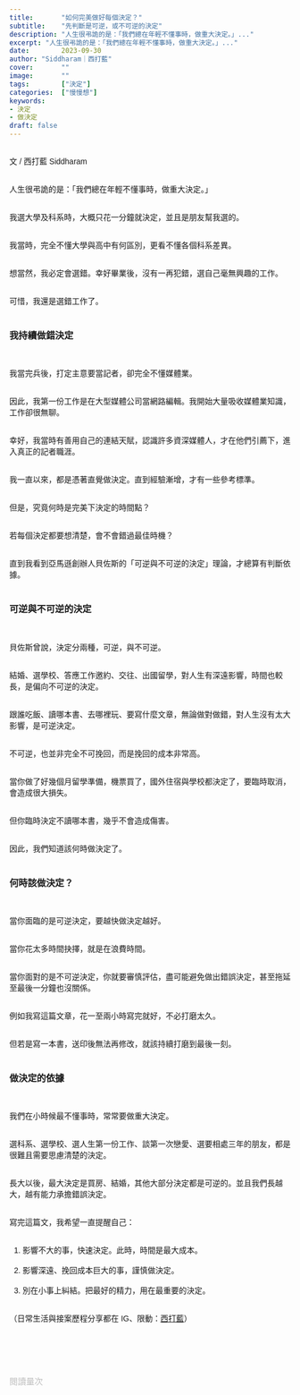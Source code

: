 ```yaml
---
title:       "如何完美做好每個決定？"
subtitle:    "先判斷是可逆，或不可逆的決定"
description: "人生很弔詭的是：「我們總在年輕不懂事時，做重大決定。」..."
excerpt: "人生很弔詭的是：「我們總在年輕不懂事時，做重大決定。」..."
date:        2023-09-30
author: "Siddharam｜西打藍"
cover:       ""
image:       ""
tags:        ["決定"]
categories:  ["慢慢想"]
keywords:
- 決定
- 做決定
draft: false
---
```


<article style="font-family: 'Noto Sans TC', '微軟正黑體', sans-serif; font-weight: 300;">

<br>文 / 西打藍 Siddharam<br><br>

人生很弔詭的是：「我們總在年輕不懂事時，做重大決定。」<br><br>

我選大學及科系時，大概只花一分鐘就決定，並且是朋友幫我選的。<br><br>

我當時，完全不懂大學與高中有何區別，更看不懂各個科系差異。<br><br>

想當然，我必定會選錯。幸好畢業後，沒有一再犯錯，選自己毫無興趣的工作。<br><br>

可惜，我還是選錯工作了。<br><br>

<h3 class="article-h1-color">我持續做錯決定</h3><br>

我當完兵後，打定主意要當記者，卻完全不懂媒體業。<br><br>

因此，我第一份工作是在大型媒體公司當網路編輯。我開始大量吸收媒體業知識，工作卻很無聊。<br><br>

幸好，我當時有善用自己的連結天賦，認識許多資深媒體人，才在他們引薦下，進入真正的記者職涯。<br><br>

我一直以來，都是憑著直覺做決定。直到經驗漸增，才有一些參考標準。<br><br>

但是，究竟何時是完美下決定的時間點？<br><br>

若每個決定都要想清楚，會不會錯過最佳時機？<br><br>

直到我看到亞馬遜創辦人貝佐斯的「可逆與不可逆的決定」理論，才總算有判斷依據。<br><br>

<h3 class="article-h1-color">可逆與不可逆的決定</h3><br>

貝佐斯曾說，決定分兩種，可逆，與不可逆。<br><br>

結婚、選學校、答應工作邀約、交往、出國留學，對人生有深遠影響，時間也較長，是偏向不可逆的決定。<br><br>

跟誰吃飯、讀哪本書、去哪裡玩、要寫什麼文章，無論做對做錯，對人生沒有太大影響，是可逆決定。<br><br>

不可逆，也並非完全不可挽回，而是挽回的成本非常高。<br><br>

當你做了好幾個月留學準備，機票買了，國外住宿與學校都決定了，要臨時取消，會造成很大損失。<br><br>

但你臨時決定不讀哪本書，幾乎不會造成傷害。<br><br>

因此，我們知道該何時做決定了。<br><br>

<h3 class="article-h1-color">何時該做決定？</h3><br>

當你面臨的是可逆決定，要越快做決定越好。<br><br>

當你花太多時間抉擇，就是在浪費時間。<br><br>

當你面對的是不可逆決定，你就要審慎評估，盡可能避免做出錯誤決定，甚至拖延至最後一分鐘也沒關係。<br><br>

例如我寫這篇文章，花一至兩小時寫完就好，不必打磨太久。<br><br>

但若是寫一本書，送印後無法再修改，就該持續打磨到最後一刻。<br><br>

<h3 class="article-h1-color">做決定的依據</h3><br>

我們在小時候最不懂事時，常常要做重大決定。<br><br>

選科系、選學校、選人生第一份工作、談第一次戀愛、選要相處三年的朋友，都是很難且需要思慮清楚的決定。<br><br>

長大以後，最大決定是買房、結婚，其他大部分決定都是可逆的。並且我們長越大，越有能力承擔錯誤決定。<br><br>

寫完這篇文，我希望一直提醒自己：<br><br>

1. 影響不大的事，快速決定。此時，時間是最大成本。<br><br>
2. 影響深遠、挽回成本巨大的事，謹慎做決定。<br><br>
3. 別在小事上糾結。把最好的精力，用在最重要的決定。<br><br>


<!-- 
<!-- 案例 > 證明案例 > 壞處 > 怎麼改變（列步驟） > 結語總結金句 -->


（日常生活與接案歷程分享都在 IG、限動：<a href="https://www.instagram.com/sidd.blue/" target="_blank">西打藍</a>）<br><br>

<!-- <h3 class="article-h1-color"></h3><br> -->

<br><br><br>

</article>

<div style="color: #bfbfbf; font-size: 15px;" id="busuanzi_container_page_pv">
  閱讀量<span id="busuanzi_value_page_pv"></span>次
</div>

<script src="../../js/post.js"></script>
